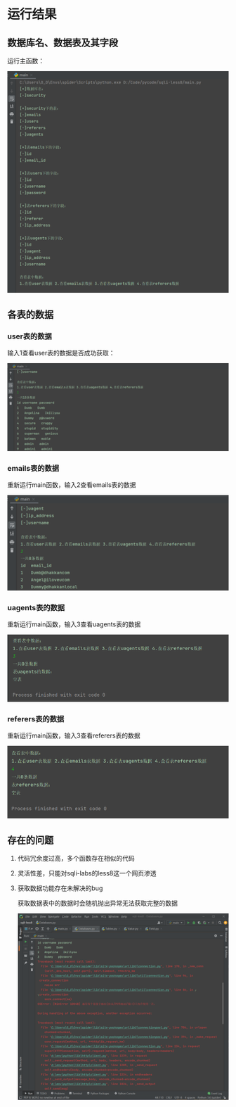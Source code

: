 # 运行结果

## 数据库名、数据表及其字段

运行主函数：

![](../img/sqli-report/1.png)



## 各表的数据

### user表的数据

输入1查看user表的数据是否成功获取：

![](../img/sqli-report/2.1.png)

### emails表的数据

重新运行main函数，输入2查看emails表的数据

![](../img/sqli-report/3.1.png)

### uagents表的数据

重新运行main函数，输入3查看uagents表的数据

![](../img/sqli-report/4.png)

### referers表的数据

重新运行main函数，输入3查看referers表的数据

![](../img/sqli-report/5.png)



## 存在的问题

1. 代码冗余度过高，多个函数存在相似的代码

2. 灵活性差，只能对sqli-labs的less8这一个网页渗透

3. 获取数据功能存在未解决的bug

   获取数据表中的数据时会随机抛出异常无法获取完整的数据

   ![](../img/sqli-report/6.png)
